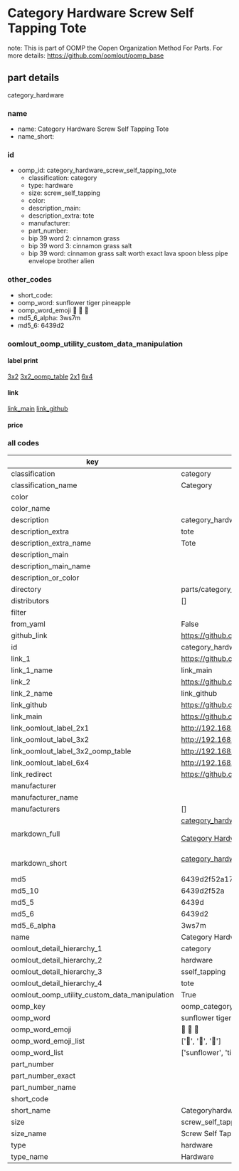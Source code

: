 # Category Hardware Screw Self Tapping Tote  

note: This is part of OOMP the Oopen Organization Method For Parts. For more details: https://github.com/oomlout/oomp_base

##  part details
  



category_hardware



### name
* name: Category Hardware Screw Self Tapping Tote
* name_short: 
### id
* oomp_id: category_hardware_screw_self_tapping_tote
  * classification: category
  * type: hardware
  * size: screw_self_tapping
  * color: 
  * description_main: 
  * description_extra: tote
  * manufacturer: 
  * part_number: 
  * bip 39 word 2: cinnamon grass
  * bip 39 word 3: cinnamon grass salt
  * bip 39 word: cinnamon grass salt worth exact lava spoon bless pipe envelope brother alien

### other_codes
* short_code: 
* oomp_word: sunflower tiger pineapple
* oomp_word_emoji :sunflower: :tiger: :pineapple:
* md5_6_alpha: 3ws7m
* md5_6: 6439d2






### oomlout_oomp_utility_custom_data_manipulation
#### label print
[3x2](http://192.168.1.245:1112/?label=oomp%203ws7m)
[3x2_oomp_table](http://192.168.1.108:1112/?label=oomp%203ws7m)
[2x1](http://192.168.1.242:1112/?label=oomp%203ws7m)
[6x4](http://192.168.1.55:1112/?label=oomp%203ws7m)    

#### link

[link_main](https://github.com/oomlout/oomlout_oomp_version_1_messy/tree/main/parts/category_hardware_screw_self_tapping_tote) [link_github](https://github.com/oomlout/oomlout_oomp_version_1_messy/tree/main/parts/category_hardware_screw_self_tapping_tote)                             

#### price







### all codes 
| key | value |  
| --- | --- |  
| classification | category |  
| classification_name | Category |  
| color |  |  
| color_name |  |  
| description | category_hardware |  
| description_extra | tote |  
| description_extra_name | Tote |  
| description_main |  |  
| description_main_name |  |  
| description_or_color |   |  
| directory | parts/category_hardware_screw_self_tapping_tote |  
| distributors | [] |  
| filter |  |  
| from_yaml | False |  
| github_link | https://github.com/oomlout/oomlout_oomp_part_src/tree/main/parts/category_hardware_screw_self_tapping_tote |  
| id | category_hardware_screw_self_tapping_tote |  
| link_1 | https://github.com/oomlout/oomlout_oomp_version_1_messy/tree/main/parts/category_hardware_screw_self_tapping_tote |  
| link_1_name | link_main |  
| link_2 | https://github.com/oomlout/oomlout_oomp_version_1_messy/tree/main/parts/category_hardware_screw_self_tapping_tote |  
| link_2_name | link_github |  
| link_github | https://github.com/oomlout/oomlout_oomp_version_1_messy/tree/main/parts/category_hardware_screw_self_tapping_tote |  
| link_main | https://github.com/oomlout/oomlout_oomp_version_1_messy/tree/main/parts/category_hardware_screw_self_tapping_tote |  
| link_oomlout_label_2x1 | http://192.168.1.242:1112/?label=oomp%203ws7m |  
| link_oomlout_label_3x2 | http://192.168.1.245:1112/?label=oomp%203ws7m |  
| link_oomlout_label_3x2_oomp_table | http://192.168.1.108:1112/?label=oomp%203ws7m |  
| link_oomlout_label_6x4 | http://192.168.1.55:1112/?label=oomp%203ws7m |  
| link_redirect | https://github.com/oomlout/oomlout_oomp_version_1_messy/tree/main/parts/category_hardware_screw_self_tapping_tote |  
| manufacturer |  |  
| manufacturer_name |  |  
| manufacturers | [] |  
| markdown_full | [category_hardware_screw_self_tapping_tote](none)<br>[](none)<br>[Category Hardware Screw Self Tapping Tote](none)<br><br> |  
| markdown_short | [category_hardware_screw_self_tapping_tote](none)<br><br> |  
| md5 | 6439d2f52a17ba51f7272fdf7d597948 |  
| md5_10 | 6439d2f52a |  
| md5_5 | 6439d |  
| md5_6 | 6439d2 |  
| md5_6_alpha | 3ws7m |  
| name | Category Hardware Screw Self Tapping Tote |  
| oomlout_detail_hierarchy_1 | category |  
| oomlout_detail_hierarchy_2 | hardware |  
| oomlout_detail_hierarchy_3 | sself_tapping |  
| oomlout_detail_hierarchy_4 | tote |  
| oomlout_oomp_utility_custom_data_manipulation | True |  
| oomp_key | oomp_category_hardware_screw_self_tapping_tote |  
| oomp_word | sunflower tiger pineapple |  
| oomp_word_emoji | :sunflower: :tiger: :pineapple: |  
| oomp_word_emoji_list | [':sunflower:', ':tiger:', ':pineapple:'] |  
| oomp_word_list | ['sunflower', 'tiger', 'pineapple'] |  
| part_number |  |  
| part_number_exact |  |  
| part_number_name |  |  
| short_code |  |  
| short_name | Categoryhardware |  
| size | screw_self_tapping |  
| size_name | Screw Self Tapping |  
| type | hardware |  
| type_name | Hardware |  
